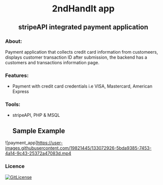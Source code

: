 <!-- PROJECT TITLE -->
  <h1 align="center">2ndHandIt app</h1>
 <h2 2 align="center">
    stripeAPI integrated payment application
    <br />
    </h2>

### About:
Payment application that collects credit card information from customeers, displays customer transaction ID after submission, the backend has a customers and transactions information page.

### Features:
* Payment with credit card credentials i.e VISA, Mastercard, American Express

### Tools:
* stripeAPI, PHP & MSQL
   
  ## Sample Example
![payment_app]https://user-images.githubusercontent.com/19821445/133072926-5bda9385-7453-4a14-9c43-25372a47083d.mp4

### Licence
[![GitLicense](https://gitlicense.com/badge/sajustsmile/CS50w-Google-Search-app--HTML-CSS-work)](https://github.com/sajustsmile/CS50w-Google-Search-app--HTML-CSS-work/blob/main/LICENSE)
